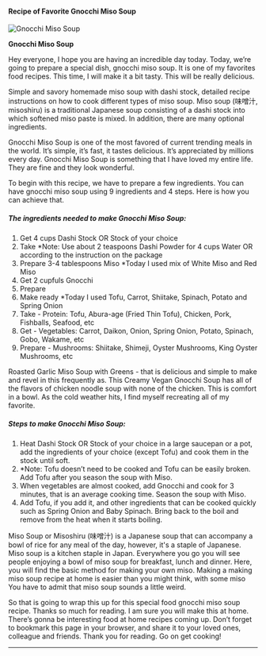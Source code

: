             

#### Recipe of Favorite Gnocchi Miso Soup

![Gnocchi Miso Soup](https://img-global.cpcdn.com/recipes/435e2aa66803986f/751x532cq70/gnocchi-miso-soup-recipe-main-photo.jpg)

**Gnocchi Miso Soup**

Hey everyone, I hope you are having an incredible day today. Today, we’re going to prepare a special dish, gnocchi miso soup. It is one of my favorites food recipes. This time, I will make it a bit tasty. This will be really delicious.

Simple and savory homemade miso soup with dashi stock, detailed recipe instructions on how to cook different types of miso soup. Miso soup (味噌汁, misoshiru) is a traditional Japanese soup consisting of a dashi stock into which softened miso paste is mixed. In addition, there are many optional ingredients.

Gnocchi Miso Soup is one of the most favored of current trending meals in the world. It’s simple, it’s fast, it tastes delicious. It’s appreciated by millions every day. Gnocchi Miso Soup is something that I have loved my entire life. They are fine and they look wonderful.

To begin with this recipe, we have to prepare a few ingredients. You can have gnocchi miso soup using 9 ingredients and 4 steps. Here is how you can achieve that.

##### The ingredients needed to make Gnocchi Miso Soup:

1.  Get 4 cups Dashi Stock OR Stock of your choice
2.  Take \*Note: Use about 2 teaspoons Dashi Powder for 4 cups Water OR according to the instruction on the package
3.  Prepare 3-4 tablespoons Miso \*Today I used mix of White Miso and Red Miso
4.  Get 2 cupfuls Gnocchi
5.  Prepare <Add some of the following as much as you want>
6.  Make ready \*Today I used Tofu, Carrot, Shiitake, Spinach, Potato and Spring Onion
7.  Take - Protein: Tofu, Abura-age (Fried Thin Tofu), Chicken, Pork, Fishballs, Seafood, etc
8.  Get - Vegetables: Carrot, Daikon, Onion, Spring Onion, Potato, Spinach, Gobo, Wakame, etc
9.  Prepare - Mushrooms: Shiitake, Shimeji, Oyster Mushrooms, King Oyster Mushrooms, etc

Roasted Garlic Miso Soup with Greens - that is delicious and simple to make and revel in this frequently as. This Creamy Vegan Gnocchi Soup has all of the flavors of chicken noodle soup with none of the chicken. This is comfort in a bowl. As the cold weather hits, I find myself recreating all of my favorite.

##### Steps to make Gnocchi Miso Soup:

1.  Heat Dashi Stock OR Stock of your choice in a large saucepan or a pot, add the ingredients of your choice (except Tofu) and cook them in the stock until soft.
2.  \*Note: Tofu doesn’t need to be cooked and Tofu can be easily broken. Add Tofu after you season the soup with Miso.
3.  When vegetables are almost cooked, add Gnocchi and cook for 3 minutes, that is an average cooking time. Season the soup with Miso.
4.  Add Tofu, if you add it, and other ingredients that can be cooked quickly such as Spring Onion and Baby Spinach. Bring back to the boil and remove from the heat when it starts boiling.

Miso Soup or Misoshiru (味噌汁) is a Japanese soup that can accompany a bowl of rice for any meal of the day, however, it's a staple of Japanese. Miso soup is a kitchen staple in Japan. Everywhere you go you will see people enjoying a bowl of miso soup for breakfast, lunch and dinner. Here, you will find the basic method for making your own miso. Making a making miso soup recipe at home is easier than you might think, with some miso You have to admit that miso soup sounds a little weird.

So that is going to wrap this up for this special food gnocchi miso soup recipe. Thanks so much for reading. I am sure you will make this at home. There’s gonna be interesting food at home recipes coming up. Don’t forget to bookmark this page in your browser, and share it to your loved ones, colleague and friends. Thank you for reading. Go on get cooking!

* * *